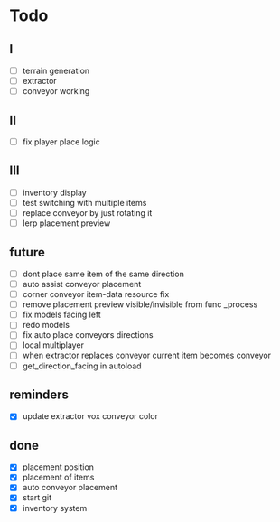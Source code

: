# Todo

## I

- [ ] terrain generation
- [ ] extractor
- [ ] conveyor working

## II

- [ ] fix player place logic

## III

- [ ] inventory display
- [ ] test switching with multiple items
- [ ] replace conveyor by just rotating it
- [ ] lerp placement preview

## future

- [ ] dont place same item of the same direction
- [ ] auto assist conveyor placement
- [ ] corner conveyor item-data resource fix
- [ ] remove placement preview visible/invisible from func \_process
- [ ] fix models facing left
- [ ] redo models
- [ ] fix auto place conveyors directions
- [ ] local multiplayer
- [ ] when extractor replaces conveyor current item becomes conveyor
- [ ] get_direction_facing in autoload

## reminders

- [x] update extractor vox conveyor color

## done

- [x] placement position
- [x] placement of items
- [x] auto conveyor placement
- [x] start git
- [x] inventory system
